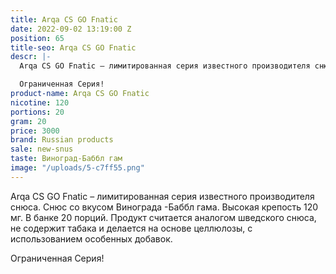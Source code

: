 ```yaml
---
title: Arqa CS GO Fnatic
date: 2022-09-02 13:19:00 Z
position: 65
title-seo: Arqa CS GO Fnatic
descr: |-
  Arqa CS GO Fnatic – лимитированная серия известного производителя снюса. Снюс со вкусом голубики и черники. Высокая крепость 120 мг. В банке 20 порций. Продукт считается аналогом шведского снюса, не содержит табака и делается на основе целлюлозы, с использованием особенных добавок.

  Ограниченная Серия!
product-name: Arqa CS GO Fnatic
nicotine: 120
portions: 20
gram: 20
price: 3000
brand: Russian products
sale: new-snus
taste: Виноград-Баббл гам
image: "/uploads/5-c7ff55.png"
---
```


Arqa CS GO Fnatic – лимитированная серия известного производителя снюса. Снюс со вкусом Винограда -Баббл гама. Высокая крепость 120 мг. В банке 20 порций. Продукт считается аналогом шведского снюса, не содержит табака и делается на основе целлюлозы, с использованием особенных добавок.

Ограниченная Серия!